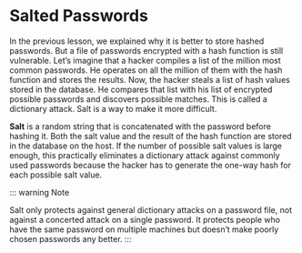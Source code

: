 # Salted Passwords

In the previous lesson, we explained why it is better to store hashed passwords. But a file of passwords encrypted with a hash function is still vulnerable. Let’s imagine that a hacker compiles a list of the million most common passwords. He operates on all the million of them with the hash function and stores the results.  Now, the hacker steals a list of hash values stored in the database. He compares that list with his list of encrypted possible passwords and discovers possible matches. 
This is called a dictionary attack. 
Salt is a way to make it more difficult.

**Salt** is a random string that is concatenated with the password before hashing it. Both the salt value and the result of the hash function are stored in the database on the host. If the number of possible salt values is large enough, this practically eliminates a dictionary attack against commonly used passwords because the hacker has to generate the one-way hash for each possible salt value.

::: warning Note

Salt only protects against general dictionary attacks on a password file, not against a concerted attack on a single password. It protects people who have the same password on multiple machines but doesn’t make poorly chosen passwords any better.
:::